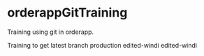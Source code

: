 # orderappGitTraining

Training using git in orderapp.

Training to get latest branch production
edited-windi
edited-windi
